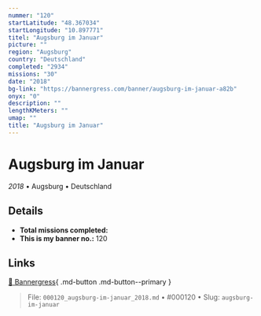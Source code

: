 ```yaml
---
nummer: "120"
startLatitude: "48.367034"
startLongitude: "10.897771"
titel: "Augsburg im Januar"
picture: ""
region: "Augsburg"
country: "Deutschland"
completed: "2934"
missions: "30"
date: "2018"
bg-link: "https://bannergress.com/banner/augsburg-im-januar-a82b"
onyx: "0"
description: ""
lengthKMeters: ""
umap: ""
title: "Augsburg im Januar"
---
```

# Augsburg im Januar

*2018* • Augsburg • Deutschland



## Details


- **Total missions completed:** 
- **This is my banner no.:** 120




## Links
[🔗 Bannergress](https://bannergress.com/banner/augsburg-im-januar-a82b){ .md-button .md-button--primary }



> File: `000120_augsburg-im-januar_2018.md` • #000120 • Slug: `augsburg-im-januar`
